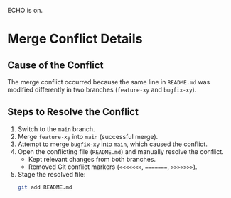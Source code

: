 ECHO is on.
# Merge Conflict Details

## Cause of the Conflict
The merge conflict occurred because the same line in `README.md` was modified differently in two branches (`feature-xy` and `bugfix-xy`).

## Steps to Resolve the Conflict
1. Switch to the `main` branch.
2. Merge `feature-xy` into `main` (successful merge).
3. Attempt to merge `bugfix-xy` into `main`, which caused the conflict.
4. Open the conflicting file (`README.md`) and manually resolve the conflict.
   - Kept relevant changes from both branches.
   - Removed Git conflict markers (`<<<<<<<`, `=======`, `>>>>>>>`).
5. Stage the resolved file:
   ```bash
   git add README.md

